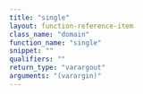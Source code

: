 ```yaml
---
title: "single"
layout: function-reference-item
class_name: "domain"
function_name: "single"
snippet: ""
qualifiers: ""
return_type: "varargout"
arguments: "(varargin)"
---
```


<pre class="help-text"></pre>